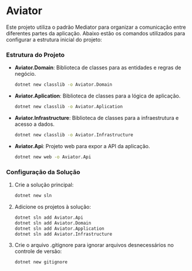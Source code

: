 # Aviator

Este projeto utiliza o padrão Mediator para organizar a comunicação entre diferentes partes da aplicação. Abaixo estão os comandos utilizados para configurar a estrutura inicial do projeto:

### Estrutura do Projeto

- **Aviator.Domain**: Biblioteca de classes para as entidades e regras de negócio.
  ```bash
  dotnet new classlib -o Aviator.Domain
  ```
- **Aviator.Aplication**: Biblioteca de classes para a lógica de aplicação.
  ```bash
  dotnet new classlib -o Aviator.Aplication
  ```
- **Aviator.Infrastructure**: Biblioteca de classes para a infraestrutura e acesso a dados.
  ```bash
  dotnet new classlib -o Aviator.Infrastructure
  ```
- **Aviator.Api**: Projeto web para expor a API da aplicação.
  ```bash
  dotnet new web -o Aviator.Api
  ```


### Configuração da Solução

1. Crie a solução principal:
   ```bash
   dotnet new sln

2. Adicione os projetos à solução:
   ```bash 
   dotnet sln add Aviator.Api
   dotnet sln add Aviator.Domain
   dotnet sln add Aviator.Application
   dotnet sln add Aviator.Infrastructure

3. Crie o arquivo .gitignore para ignorar arquivos desnecessários no controle de versão:
   ```bash
   dotnet new gitignore
